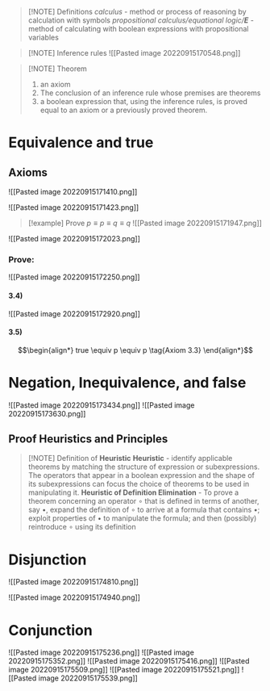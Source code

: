 > [!NOTE] Definitions
> *calculus* - method or process of reasoning by calculation with symbols
> *propositional calculus/equational logic/__E__* - method of calculating with boolean expressions with propositional variables

> [!NOTE] Inference rules
> ![[Pasted image 20220915170548.png]]

> [!NOTE] Theorem
> 1) an axiom
> 2) The conclusion of an inference rule whose premises are theorems
> 3) a boolean expression that, using the inference rules, is proved equal to an axiom or a previously proved theorem.

# Equivalence and true

## Axioms
 ![[Pasted image 20220915171410.png]]
 
 ![[Pasted image 20220915171423.png]]

> [!example] Prove $p \equiv p \equiv q \equiv q$
> ![[Pasted image 20220915171947.png]]

![[Pasted image 20220915172023.png]]

### Prove:
![[Pasted image 20220915172250.png]]

#### 3.4)
![[Pasted image 20220915172920.png]]

#### 3.5)
$$\begin{align*}
	true \equiv p \equiv p \tag{Axiom 3.3}
\end{align*}$$

# Negation, Inequivalence, and false
![[Pasted image 20220915173434.png]]
![[Pasted image 20220915173630.png]]

## Proof Heuristics and Principles

> [!NOTE] Definition of **Heuristic**
> **Heuristic** - identify applicable theorems by matching the structure of expression or subexpressions. The operators that appear in a boolean expression and the shape of its subexpressions can focus the choice of theorems to be used in manipulating it.
> **Heuristic of Definition Elimination** - To prove a theorem concerning an operator $\circ$  that is defined in terms of another, say $\bullet$, expand the definition of $\circ$ to arrive at a formula that contains $\bullet$; exploit properties of $\bullet$ to manipulate the formula; and then (possibly) reintroduce $\circ$ using its definition

# Disjunction
![[Pasted image 20220915174810.png]]

![[Pasted image 20220915174940.png]]

# Conjunction
![[Pasted image 20220915175236.png]]
![[Pasted image 20220915175352.png]]
![[Pasted image 20220915175416.png]]
![[Pasted image 20220915175509.png]]
![[Pasted image 20220915175521.png]]
![[Pasted image 20220915175539.png]]
